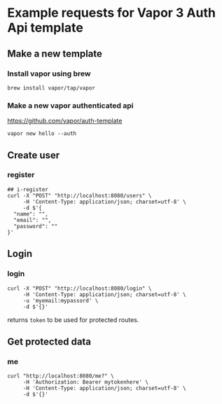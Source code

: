 # Example requests for Vapor 3 Auth Api template
## Make a new template
### Install vapor using brew

```
brew install vapor/tap/vapor
```

### Make a new vapor authenticated api

https://github.com/vapor/auth-template

```
vapor new hello --auth
```

## Create user

### register

```
## i-register
curl -X "POST" "http://localhost:8080/users" \
     -H 'Content-Type: application/json; charset=utf-8' \
     -d $'{
  "name": "",
  "email": "",
  "password": ""
}'

```

## Login

### login

```
curl -X "POST" "http://localhost:8080/login" \
     -H 'Content-Type: application/json; charset=utf-8' \
     -u 'myemail:mypassord' \
     -d $'{}'
```

returns `token` to be used for protected routes.

## Get protected data

### me

```
curl "http://localhost:8080/me?" \
     -H 'Authorization: Bearer mytokenhere' \
     -H 'Content-Type: application/json; charset=utf-8' \
     -d $'{}'
```
